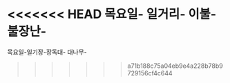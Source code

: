 <<<<<<< HEAD
목요일-
일거리-
이불-
불장난-
=======
목요일-일기장-장독대-
대나무-
>>>>>>> a71b188c75a04eb9e4a228b78b9729156cf4c644
